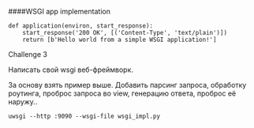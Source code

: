 ####WSGI app implementation

```
def application(environ, start_response):
    start_response('200 OK', [('Content-Type', 'text/plain')])
    return [b'Hello world from a simple WSGI application!']
```

Challenge 3

Написать свой wsgi веб-фреймворк.

За основу взять пример выше. Добавить парсинг запроса, обработку роутинга, проброс запроса во view, генерацию ответа, проброс её наружу..

```
uwsgi --http :9090 --wsgi-file wsgi_impl.py
```

